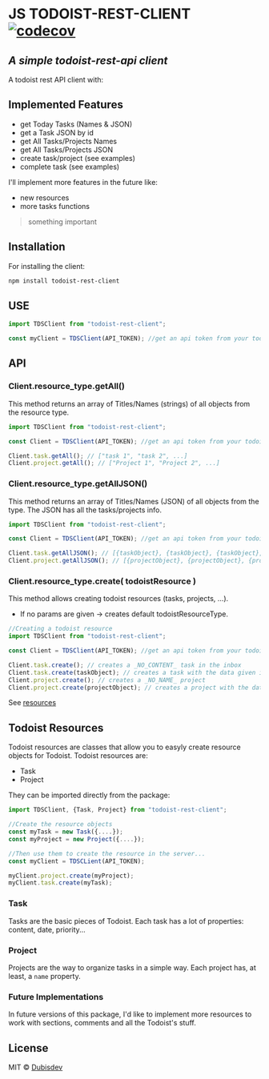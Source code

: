 # JS TODOIST-REST-CLIENT [![codecov](https://codecov.io/gh/dubisdev/todoist-rest-client/branch/master/graph/badge.svg?token=SDKUMHUC6Y)](https://codecov.io/gh/dubisdev/todoist-rest-client)

## _A simple todoist-rest-api client_

A todoist rest API client with:

## Implemented Features

- get Today Tasks (Names & JSON)
- get a Task JSON by id
- get All Tasks/Projects Names
- get All Tasks/Projects JSON
- create task/project (see examples)
- complete task (see examples)

I'll implement more features in the future like:

- new resources
- more tasks functions

> something important

## Installation

For installing the client:

```sh
npm install todoist-rest-client
```

## USE

```js
import TDSClient from "todoist-rest-client";

const myClient = TDSClient(API_TOKEN); //get an api token from your todoist integrations page
```

## API

### Client.resource_type.getAll()

This method returns an array of Titles/Names (strings) of all objects from the resource type.

```js
import TDSClient from "todoist-rest-client";

const Client = TDSClient(API_TOKEN); //get an api token from your todoist integrations page

Client.task.getAll(); // ["task 1", "task 2", ...]
Client.project.getAll(); // ["Project 1", "Project 2", ...]
```

### Client.resource_type.getAllJSON()

This method returns an array of Titles/Names (JSON) of all objects from the type. The JSON has all the tasks/projects info.

```js
import TDSClient from "todoist-rest-client";

const Client = TDSClient(API_TOKEN); //get an api token from your todoist integrations page

Client.task.getAllJSON(); // [{taskObject}, {taskObject}, {taskObject}, ...]
Client.project.getAllJSON(); // [{projectObject}, {projectObject}, {projectObject}]
```

### Client.resource_type.create( todoistResource )

This method allows creating todoist resources (tasks, projects, ...).

- If no params are given -> creates default todoistResourceType.

```js
//Creating a todoist resource
import TDSClient from "todoist-rest-client";

const Client = TDSClient(API_TOKEN); //get an api token from your todoist integrations page

Client.task.create(); // creates a _NO_CONTENT_ task in the inbox
Client.task.create(taskObject); // creates a task with the data given in the object
Client.project.create(); // creates a _NO_NAME_ project
Client.project.create(projectObject); // creates a project with the data given in the object
```

See [resources](#Todoist-Resources)

## Todoist Resources

Todoist resources are classes that allow you to easyly create resource objects for Todoist.
Todoist resources are:

- Task
- Project

They can be imported directly from the package:

```js
import TDSClient, {Task, Project} from "todoist-rest-client";

//Create the resource objects
const myTask = new Task({....});
const myProject = new Project({....});

//Then use them to create the resource in the server...
const myClient = TDSCLient(API_TOKEN);

myClient.project.create(myProject);
myClient.task.create(myTask);

```

### Task

Tasks are the basic pieces of Todoist. Each task has a lot of properties: content, date, priority...

### Project

Projects are the way to organize tasks in a simple way. Each project has, at least, a `name` property.

### Future Implementations

In future versions of this package, I'd like to implement more resources to work with sections, comments and all the Todoist's stuff.

## License

MIT © [Dubisdev](https://dubis.dev)
